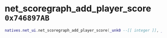 # net_scoregraph_add_player_score `0x746897AB`

```lua
natives.net_ui.net_scoregraph_add_player_score(_unk0 --[[ integer ]], _unk1 --[[ integer ]], _unk2 --[[ integer ]], _unk3 --[[ integer ]])
```